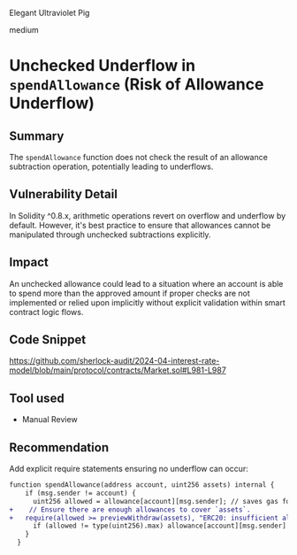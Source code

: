Elegant Ultraviolet Pig

medium

# Unchecked Underflow in `spendAllowance` (Risk of Allowance Underflow)

## Summary
The `spendAllowance` function does not check the result of an allowance subtraction operation, potentially leading to underflows.
## Vulnerability Detail
In Solidity ^0.8.x, arithmetic operations revert on overflow and underflow by default. However, it's best practice to ensure that allowances cannot be manipulated through unchecked subtractions explicitly.
## Impact
An unchecked allowance could lead to a situation where an account is able to spend more than the approved amount if proper checks are not implemented or relied upon implicitly without explicit validation within smart contract logic flows.
## Code Snippet
https://github.com/sherlock-audit/2024-04-interest-rate-model/blob/main/protocol/contracts/Market.sol#L981-L987
## Tool used
- Manual Review
## Recommendation
Add explicit require statements ensuring no underflow can occur:
```diff
function spendAllowance(address account, uint256 assets) internal {
    if (msg.sender != account) {
      uint256 allowed = allowance[account][msg.sender]; // saves gas for limited approvals.
+    // Ensure there are enough allowances to cover `assets`.
+   require(allowed >= previewWithdraw(assets), "ERC20: insufficient allowance");
      if (allowed != type(uint256).max) allowance[account][msg.sender] = allowed - previewWithdraw(assets);
    }
  }
```